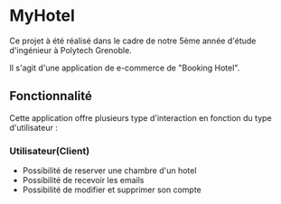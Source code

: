 # MyHotel

Ce projet à été réalisé dans le cadre de notre 5ème année d'étude d'ingénieur à Polytech Grenoble.

Il s'agit d'une application de e-commerce de "Booking Hotel".

## Fonctionnalité

Cette application offre plusieurs type d'interaction en fonction du type d'utilisateur :

### Utilisateur(Client)

- Possibilité de reserver une chambre d'un hotel 
- Possibilité de recevoir les emails
- Possibilité de modifier et supprimer son compte
